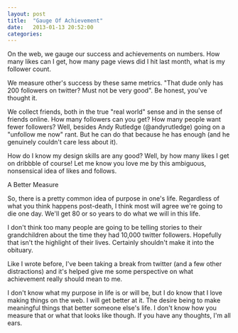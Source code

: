 ```yaml
---
layout: post
title:  "Gauge Of Achievement"
date:   2013-01-13 20:52:00
categories:
---
```


On the web, we gauge our success and achievements on numbers. How many likes can I get, how many page views did I hit last month, what is my follower count.

We measure other's success by these same metrics. "That dude only has 200 followers on twitter? Must not be very good". Be honest, you've thought it.

We collect friends, both in the true "real world" sense and in the sense of friends online. How many followers can you get? How many people want fewer followers? Well, besides Andy Rutledge (@andyrutledge) going on a "unfollow me now" rant. But he can do that because he has enough (and he genuinely couldn't care less about it).

How do I know my design skills are any good? Well, by how many likes I get on dribbble of course! Let me know you love me by this ambiguous, nonsensical idea of likes and follows.

A Better Measure

So, there is a pretty common idea of purpose in one's life. Regardless of what you think happens post-death, I think most will agree we're going to die one day. We'll get 80 or so years to do what we will in this life.

I don't think too many people are going to be telling stories to their grandchildren about the time they had 10,000 twitter followers. Hopefully that isn't the highlight of their lives. Certainly shouldn't make it into the obituary.

Like I wrote before, I've been taking a break from twitter (and a few other distractions) and it's helped give me some perspective on what achievement really should mean to me.

I don't know what my purpose in life is or will be, but I do know that I love making things on the web. I will get better at it. The desire being to make meaningful things that better someone else's life. I don't know how you measure that or what that looks like though. If you have any thoughts, I'm all ears.